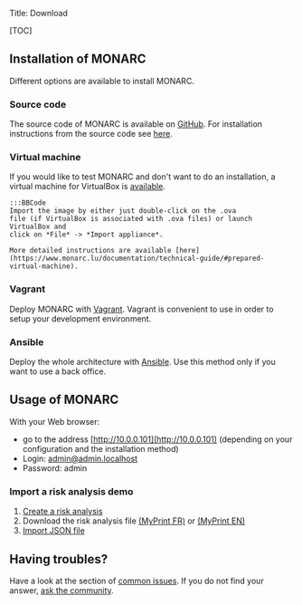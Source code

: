 Title: Download

[TOC]

## Installation of MONARC

Different options are available to install MONARC.

### Source code

The source code of MONARC is available on
[GitHub](https://github.com/monarc-project).
For installation instructions from the source code see
[here](https://github.com/monarc-project/MonarcAppFO/tree/master/INSTALL).

### Virtual machine

If you would like to test MONARC and don't want to do an installation,
a virtual machine for VirtualBox is [available](https://vm.monarc.lu).

    :::BBCode
    Import the image by either just double-click on the .ova
    file (if VirtualBox is associated with .ova files) or launch VirtualBox and
    click on *File* -> *Import appliance*.

    More detailed instructions are available [here](https://www.monarc.lu/documentation/technical-guide/#prepared-virtual-machine).


### Vagrant

Deploy MONARC with [Vagrant](https://github.com/monarc-project/MonarcAppFO/tree/master/vagrant).
Vagrant is convenient to use in order to setup your development environment.

### Ansible

Deploy the whole architecture with [Ansible](https://github.com/monarc-project/ansible-ubuntu).
Use this method only if you want to use a back office.


## Usage of MONARC

With your Web browser:

* go to the address [http://10.0.0.101](http://10.0.0.101) (depending on your
  configuration and the installation method)
* Login: admin@admin.localhost
* Password: admin


### Import a risk analysis demo

1. [Create a risk analysis](/documentation/user-guide/#creating-a-risk-analysis)
2. Download the risk analysis file <a href="/assets/files/monarc-training/fr/MyPrintFR.json" download>(MyPrint FR)</a> or <a href="/assets/files/monarc-training/en/MyPrintEN.json" download>(MyPrint EN)</a>
3. [Import JSON file](/documentation/user-guide/#contextual-menu-of-asset)



## Having troubles?

Have a look at the section of [common issues](/documentation/common-issues).
If you do not find your answer, [ask the community](/community/contribution-guidelines).

